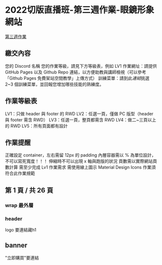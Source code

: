 # 2022切版直播班-第三週作業-眼鏡形象網站

[第三週作業](https://xd.adobe.com/view/5b20cbc4-5c64-4b67-814e-633b078a8cd4-0e73/grid/)  

## 繳交內容
您的 Discord 名稱
您的作業等級，請見下方等級表，例如 LV1
作業網址：請提供 GitHub Pages 以及 Github Repo 連結，以方便助教與講師檢視（可以參考「Github Pages 免費架站空間教學」上傳方式）
訓練菜單：請到此*連結*挑選 2~3 個訓練菜單，並回報您增加哪些技能的熟練度。


## 作業等級表
LV1：只做 header 與 footer 的 RWD
LV2：任選一頁，僅做 PC 版型（header 與 footer 需含 RWD）
LV3：任選一頁，整頁都需含 RWD
LV4：做二~三頁以上的 RWD
LV5：所有頁面都有設計


## 作業提醒
正確設定 container，左右需留 12px 的 padding
內層容器需以 % 為單位設計，不可以寫死寬度！！！
伸縮時不可以出現 x 軸與跑版的狀況
頁數需以實際網站頁數計算
需至少完成 Lv1 作業需求
需使用線上圖示 Material Design Icons
作業須符合此作業規範

## 第 1 頁 / 共 26 頁

### wrap 最外層
### header
logo 要連結藏h1

## banner 
"立即購買"要連結

